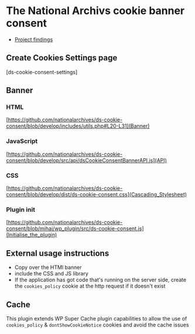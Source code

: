 # The National Archivs cookie banner consent

- [Project findings](https://github.com/nationalarchives/ds-cookie-consent/blob/main/docs/about-the-project.md)

## Create Cookies Settings page

[ds-cookie-consent-settings]

## Banner

### HTML

[https://github.com/nationalarchives/ds-cookie-consent/blob/develop/includes/utils.php#L20-L31](Banner)

### JavaScript

[https://github.com/nationalarchives/ds-cookie-consent/blob/develop/src/api/dsCookieConsentBannerAPI.js](API)

### CSS

[https://github.com/nationalarchives/ds-cookie-consent/blob/develop/dist/ds-cookie-consent.css](Cascading_Stylesheet)

### Plugin init

[https://github.com/nationalarchives/ds-cookie-consent/blob/mihai/wp_plugin/src/ds-cookie-consent.js](Initialise_the_plugin)

## External usage instructions

- Copy over the HTMl banner
- include the CSS and JS library
- If the application has got code that's running on the server side, create the `cookies_policy` cookie at the http request if it doesn't exist

## Cache

This plugin extends WP Super Cache plugin capabilities to allow the use of `cookies_policy` & `dontShowCookieNotice` cookies and avoid the cache issues
